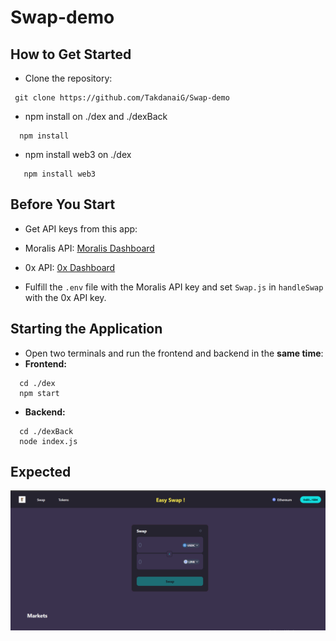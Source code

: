 # Swap-demo

## How to Get Started

- Clone the repository:
 ```
  git clone https://github.com/TakdanaiG/Swap-demo
  ```
  - npm install on ./dex and ./dexBack
  ```
    npm install
  ```
  - npm install web3 on ./dex
  ```
     npm install web3
  ```

## Before You Start

- Get API keys from this app:
- Moralis API: [Moralis Dashboard](https://admin.moralis.io/settings)
- 0x API: [0x Dashboard](https://dashboard.0x.org/apps)
  
- Fulfill the `.env` file with the Moralis API key and set `Swap.js` in `handleSwap` with the 0x API key.

## Starting the Application

- Open two terminals and run the frontend and backend in the **same time**:
- **Frontend:**
```
  cd ./dex
  npm start
```

- **Backend:**
```
  cd ./dexBack
  node index.js
```
## Expected
![Annotation Image](Annotation%202024-03-21%20233647.png)
